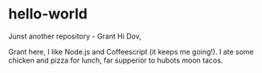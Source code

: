 # hello-world
Junst another repository - Grant
Hi Dov,

Grant here, I like Node.js and Coffeescript (it keeps me going!).
I ate some chicken and pizza for lunch, far supperior to hubots moon tacos.
